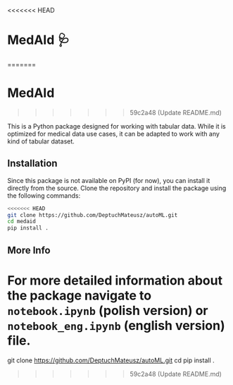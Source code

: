 <<<<<<< HEAD
# MedAId :stethoscope:
=======
# MedAId
>>>>>>> 59c2a48 (Update README.md)

This is a Python package designed for working with tabular data. While it is optimized for medical data use cases, it can be adapted to work with any kind of tabular dataset.

## Installation

Since this package is not available on PyPI (for now), you can install it directly from the source. Clone the repository and install the package using the following commands:

```bash
<<<<<<< HEAD
git clone https://github.com/DeptuchMateusz/autoML.git
cd medaid
pip install .
```
## More Info
For more detailed information about the package navigate to `notebook.ipynb` (polish version) or `notebook_eng.ipynb` (english version) file.
=======
git clone <https://github.com/DeptuchMateusz/autoML.git>
cd <medaid>
pip install .

>>>>>>> 59c2a48 (Update README.md)
